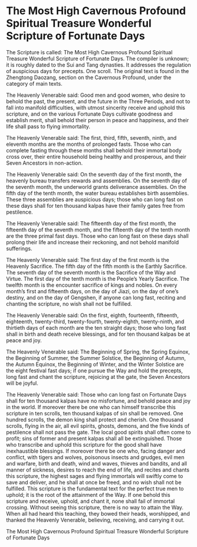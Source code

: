 # The Most High Cavernous Profound Spiritual Treasure Wonderful Scripture of Fortunate Days

The Scripture is called: The Most High Cavernous Profound Spiritual Treasure Wonderful Scripture of Fortunate Days. The compiler is unknown; it is roughly dated to the Sui and Tang dynasties. It addresses the regulation of auspicious days for precepts. One scroll. The original text is found in the Zhengtong Daozang, section on the Cavernous Profound, under the category of main texts.

The Heavenly Venerable said: Good men and good women, who desire to behold the past, the present, and the future in the Three Periods, and not to fall into manifold difficulties, with utmost sincerity receive and uphold this scripture, and on the various Fortunate Days cultivate goodness and establish merit, shall behold their person in peace and happiness, and their life shall pass to flying immortality.

The Heavenly Venerable said: The first, third, fifth, seventh, ninth, and eleventh months are the months of prolonged fasts. Those who can complete fasting through these months shall behold their immortal body cross over, their entire household being healthy and prosperous, and their Seven Ancestors in non-action.

The Heavenly Venerable said: On the seventh day of the first month, the heavenly bureau transfers rewards and assemblies. On the seventh day of the seventh month, the underworld grants deliverance assemblies. On the fifth day of the tenth month, the water bureau establishes birth assemblies. These three assemblies are auspicious days; those who can long fast on these days shall for ten thousand kalpas have their family gates free from pestilence.

The Heavenly Venerable said: The fifteenth day of the first month, the fifteenth day of the seventh month, and the fifteenth day of the tenth month are the three primal fast days. Those who can long fast on these days shall prolong their life and increase their reckoning, and not behold manifold sufferings.

The Heavenly Venerable said: The first day of the first month is the Heavenly Sacrifice. The fifth day of the fifth month is the Earthly Sacrifice. The seventh day of the seventh month is the Sacrifice of the Way and Virtue. The first day of the tenth month is the People’s Yearly Sacrifice. The twelfth month is the encounter sacrifice of kings and nobles. On every month’s first and fifteenth days, on the day of Jiazi, on the day of one’s destiny, and on the day of Gengshen, if anyone can long fast, reciting and chanting the scripture, no wish shall not be fulfilled.

The Heavenly Venerable said: On the first, eighth, fourteenth, fifteenth, eighteenth, twenty-third, twenty-fourth, twenty-eighth, twenty-ninth, and thirtieth days of each month are the ten straight days; those who long fast shall in birth and death receive blessings, and for ten thousand kalpas be at peace and joy.

The Heavenly Venerable said: The Beginning of Spring, the Spring Equinox, the Beginning of Summer, the Summer Solstice, the Beginning of Autumn, the Autumn Equinox, the Beginning of Winter, and the Winter Solstice are the eight festival fast days; if one pursue the Way and hold the precepts, long fast and chant the scripture, rejoicing at the gate, the Seven Ancestors will be joyful.

The Heavenly Venerable said: Those who can long fast on Fortunate Days shall for ten thousand kalpas have no misfortune, and behold peace and joy in the world. If moreover there be one who can himself transcribe this scripture in ten scrolls, ten thousand kalpas of sin shall be removed. One hundred scrolls, the demon king shall protect and cherish. One thousand scrolls, flying in the air, all evil spirits, ghosts, demons, and the five kinds of pestilence shall not pass the gate. The local good spirits shall often come to profit; sins of former and present kalpas shall all be extinguished. Those who transcribe and uphold this scripture for the good shall have inexhaustible blessings. If moreover there be one who, facing danger and conflict, with tigers and wolves, poisonous insects and grudges, evil men and warfare, birth and death, wind and waves, thieves and bandits, and all manner of sickness, desires to reach the end of life, and recites and chants this scripture, the highest sages and flying immortals will swiftly come to save and deliver, and he shall at once be freed, and no wish shall not be fulfilled.
This scripture is the fundamental text for the perfect true men to uphold; it is the root of the attainment of the Way. If one behold this scripture and receive, uphold, and chant it, none shall fail of immortal crossing. Without seeing this scripture, there is no way to attain the Way.
When all had heard this teaching, they bowed their heads, worshipped, and thanked the Heavenly Venerable, believing, receiving, and carrying it out.

The Most High Cavernous Profound Spiritual Treasure Wonderful Scripture of Fortunate Days
